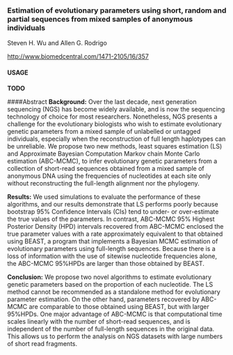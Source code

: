 ### Estimation of evolutionary parameters using short, random and partial sequences from mixed samples of anonymous individuals
Steven H. Wu and Allen G. Rodrigo


http://www.biomedcentral.com/1471-2105/16/357

#### USAGE
**TODO**


####Abstract
**Background:**
Over the last decade, next generation sequencing (NGS) has become widely available, and is now the sequencing technology of choice for most researchers. Nonetheless, NGS presents a challenge for the evolutionary biologists who wish to estimate evolutionary genetic parameters from a mixed sample of unlabelled or untagged individuals, especially when the reconstruction of full length haplotypes can be unreliable. We propose two new methods, least squares estimation (LS) and Approximate Bayesian Computation Markov chain Monte Carlo estimation (ABC-MCMC), to infer evolutionary genetic parameters from a collection of short-read sequences obtained from a mixed sample of anonymous DNA using the frequencies of nucleotides at each site only without reconstructing the full-length alignment nor the phylogeny. 

**Results:**
We used simulations to evaluate the performance of these algorithms, and our results demonstrate that LS performs poorly because bootstrap 95% Confidence Intervals (CIs) tend to under- or over-estimate the true values of the parameters.  In contrast, ABC-MCMC 95% Highest Posterior Density (HPD) intervals recovered from ABC-MCMC enclosed the true parameter values with a rate approximately equivalent to that obtained using BEAST, a program that implements a Bayesian MCMC estimation of evolutionary parameters using full-length sequences.  Because there is a loss of information with the use of sitewise nucleotide frequencies alone, the ABC-MCMC 95%HPDs are larger than those obtained by BEAST. 

**Conclusion:**
We propose two novel algorithms to estimate evolutionary genetic parameters based on the proportion of each nucleotide. The LS method cannot be recommended as a standalone method for evolutionary parameter estimation. On the other hand, parameters recovered by ABC-MCMC are comparable to those obtained using BEAST, but with larger 95%HPDs. One major advantage of ABC-MCMC is that computational time scales linearly with the number of short-read sequences, and is independent of the number of full-length sequences in the original data. This allows us to perform the analysis on NGS datasets with large numbers of short read fragments.
